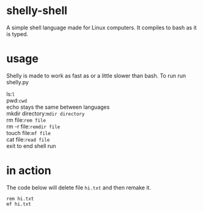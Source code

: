 # shelly-shell
A simple shell language made for Linux computers. It compiles to bash as it is typed.

# usage
Shelly is made to work as fast as or a little slower than bash. To run run shelly.py






ls:```l```  
pwd:```cwd```  
echo stays the same between languages  
mkdir directory:```mdir directory```  
rm file:```rem file```  
rm -r file:```remdir file```  
touch file:```mf file```  
cat file:```read file```  
exit to end shell run  




# in action
The code below will delete file ```hi.txt``` and then remake it.
```
rem hi.txt
mf hi.txt
```
